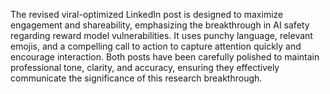 The revised viral-optimized LinkedIn post is designed to maximize engagement and shareability, emphasizing the breakthrough in AI safety regarding reward model vulnerabilities. It uses punchy language, relevant emojis, and a compelling call to action to capture attention quickly and encourage interaction. Both posts have been carefully polished to maintain professional tone, clarity, and accuracy, ensuring they effectively communicate the significance of this research breakthrough.